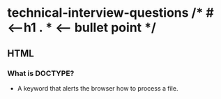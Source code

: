 # technical-interview-questions /* # <--h1 .  * <-- bullet point */

## HTML

### What is DOCTYPE?

* A keyword that alerts the browser how to process a file.
